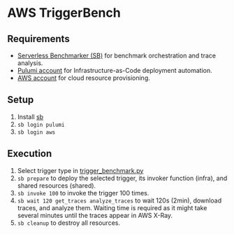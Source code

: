 # AWS TriggerBench

## Requirements

* [Serverless Benchmarker (SB)](../serverless-benchmarker/README.md) for benchmark orchestration and trace analysis.
* [Pulumi account](https://www.pulumi.com/docs/intro/pulumi-service/accounts/) for Infrastructure-as-Code deployment automation.
* [AWS account](../serverless-benchmarker/docs/AWS.md) for cloud resource provisioning.

## Setup

1. Install [sb](../serverless-benchmarker/README.md)
2. `sb login pulumi`
3. `sb login aws`

## Execution

1. Select trigger type in [trigger_benchmark.py](./trigger_benchmark.py)
2. `sb prepare` to deploy the selected trigger, its invoker function (infra), and shared resources (shared).
3. `sb invoke 100` to invoke the trigger 100 times.
4. `sb wait 120 get_traces analyze_traces` to wait 120s (2min), download traces, and analyze them. Waiting time is required as it might take several minutes until the traces appear in AWS X-Ray.
5. `sb cleanup` to destroy all resources.
